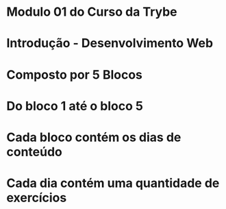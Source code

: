 # Modulo 01 do Curso da Trybe

# Introdução - Desenvolvimento Web

# Composto por 5 Blocos

# Do bloco 1 até o bloco 5

# Cada bloco contém os dias  de conteúdo

# Cada dia contém uma quantidade de exercícios

